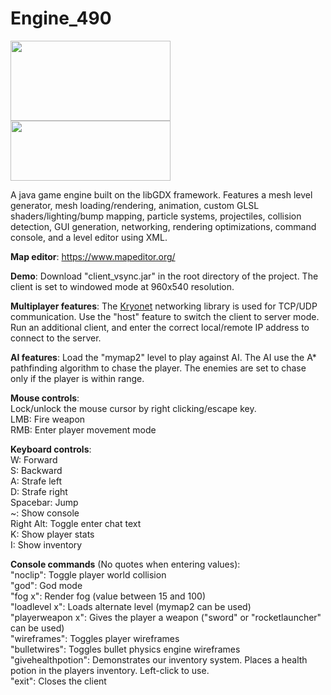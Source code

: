 # Engine_490
<img src="http://www.badlogicgames.com/wordpress/wp-content/uploads/2011/05/libGDX-RedGlossyNoReflection.png" align="left" height="128" width="256">
<img src="https://upload.wikimedia.org/wikipedia/commons/thumb/2/2e/Bullet_Physics_Logo.svg/1024px-Bullet_Physics_Logo.svg.png" height="96.25" width="256">
<br>

A java game engine built on the libGDX framework. Features a mesh level generator, mesh loading/rendering, animation, custom GLSL shaders/lighting/bump mapping, particle systems, projectiles, collision detection, GUI generation, networking, rendering optimizations, command console, and a level editor using XML.

<b>Map editor</b>:
https://www.mapeditor.org/

<b>Demo</b>: Download "client_vsync.jar" in the root directory of the project. The client is set to windowed mode at 960x540 resolution. 

<b>Multiplayer features</b>:
The <a href="https://github.com/EsotericSoftware/kryonet">Kryonet</a> networking library is used for TCP/UDP communication. Use the "host" feature to switch the client to server mode. Run an additional client, and enter the correct local/remote IP address to connect to the server.

<b>AI features</b>:
Load the "mymap2" level to play against AI. The AI use the A* pathfinding algorithm to chase the player. The enemies are set to chase only if the player is within range.

<b>Mouse controls</b>:  
Lock/unlock the mouse cursor by right clicking/escape key.  
LMB: Fire weapon  
RMB: Enter player movement mode  
  
<b>Keyboard controls</b>:  
W: Forward  
S: Backward  
A: Strafe left  
D: Strafe right  
Spacebar: Jump  
~: Show console  
Right Alt: Toggle enter chat text  
K: Show player stats  
I: Show inventory  
  
<b>Console commands</b> (No quotes when entering values):  
"noclip": Toggle player world collision  
"god": God mode  
"fog x": Render fog (value between 15 and 100)  
"loadlevel x": Loads alternate level (mymap2 can be used)  
"playerweapon x": Gives the player a weapon ("sword" or "rocketlauncher" can be used)  
"wireframes": Toggles player wireframes  
"bulletwires": Toggles bullet physics engine wireframes  
"givehealthpotion": Demonstrates our inventory system. Places a health potion in the players inventory. Left-click to use.  
"exit": Closes the client
